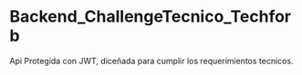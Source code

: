 # Backend_ChallengeTecnico_Techforb
Api Protegida con JWT, diceñada para cumplir los requerimientos tecnicos.
